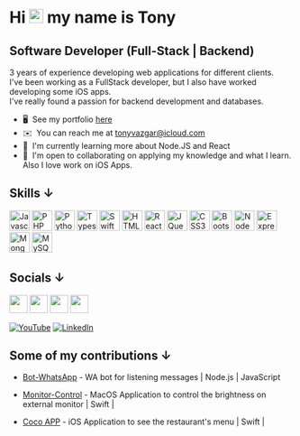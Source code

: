 Hi <img src="https://media.giphy.com/media/hvRJCLFzcasrR4ia7z/giphy.gif" width="25px"> my name is Tony
============================
<!--
**tonyvazgar/tonyvazgar** is a ✨ _special_ ✨ repository because its `README.md` (this file) appears on your GitHub profile.

Here are some ideas to get you started:

- 🔭 I’m currently working on ...
- 🌱 I’m currently learning ...
- 🤔 I’m looking for help with ...
- 💬 Ask me about ...
- 📫 How to reach me: ...
- 😄 Pronouns: ...
- ⚡ Fun fact: ...
-->



Software Developer (Full-Stack | Backend)
-----------------------------------------

3 years of experience developing web applications for different clients.<br>
I've been working as a FullStack developer, but I also have worked developing some iOS apps.<br>
I've really found a passion for backend development and databases.

*   🖥️  See my portfolio [here](http://tonyvazgar.com)
*   ✉️  You can reach me at [tonyvazgar@icloud.com](mailto:tonyvazgar@icloud.com)
*   🧠  I'm currently learning more about Node.JS and React
*   🤝  I'm open to collaborating on applying my knowledge and what I learn. Also I love work on iOS Apps.
<!-- *   ⚡  I love learning new ways to do things-->

## Skills ↓

<p align="left"> <a href="https://developer.mozilla.org/en-US/docs/Web/JavaScript" target="_blank" rel="noreferrer"><img src="https://raw.githubusercontent.com/danielcranney/readme-generator/main/public/icons/skills/javascript-colored.svg" width="36" height="36" alt="Javascript" /></a> <a href="https://www.php.net/" target="_blank" rel="noreferrer"><img src="https://raw.githubusercontent.com/danielcranney/readme-generator/main/public/icons/skills/php-colored.svg" width="36" height="36" alt="PHP" /></a> <a href="https://www.python.org/" target="_blank" rel="noreferrer"><img src="https://raw.githubusercontent.com/danielcranney/readme-generator/main/public/icons/skills/python-colored.svg" width="36" height="36" alt="Python" /></a> <a href="https://www.typescriptlang.org/" target="_blank" rel="noreferrer"><img src="https://raw.githubusercontent.com/danielcranney/readme-generator/main/public/icons/skills/typescript-colored.svg" width="36" height="36" alt="Typescript" /></a> <a href="https://developer.apple.com/swift/" target="_blank" rel="noreferrer"><img src="https://raw.githubusercontent.com/danielcranney/readme-generator/main/public/icons/skills/swift-colored.svg" width="36" height="36" alt="Swift" /></a> <a href="https://developer.mozilla.org/en-US/docs/Glossary/HTML5" target="_blank" rel="noreferrer"><img src="https://raw.githubusercontent.com/danielcranney/readme-generator/main/public/icons/skills/html5-colored.svg" width="36" height="36" alt="HTML5" /></a> <a href="https://reactjs.org/" target="_blank" rel="noreferrer"><img src="https://raw.githubusercontent.com/danielcranney/readme-generator/main/public/icons/skills/react-colored.svg" width="36" height="36" alt="React" /></a> <a href="https://jquery.com/" target="_blank" rel="noreferrer"><img src="https://raw.githubusercontent.com/danielcranney/readme-generator/main/public/icons/skills/jquery-colored.svg" width="36" height="36" alt="JQuery" /></a> <a href="https://www.w3.org/TR/CSS/#css" target="_blank" rel="noreferrer"><img src="https://raw.githubusercontent.com/danielcranney/readme-generator/main/public/icons/skills/css3-colored.svg" width="36" height="36" alt="CSS3" /></a> <a href="https://getbootstrap.com/" target="_blank" rel="noreferrer"><img src="https://raw.githubusercontent.com/danielcranney/readme-generator/main/public/icons/skills/bootstrap-colored.svg" width="36" height="36" alt="Bootstrap" /></a> <a href="https://nodejs.org/en/" target="_blank" rel="noreferrer"><img src="https://raw.githubusercontent.com/danielcranney/readme-generator/main/public/icons/skills/nodejs-colored.svg" width="36" height="36" alt="NodeJS" /></a> <a href="https://expressjs.com/" target="_blank" rel="noreferrer"><img src="https://raw.githubusercontent.com/danielcranney/readme-generator/main/public/icons/skills/express-colored-dark.svg" width="36" height="36" alt="Express" /></a> <a href="https://www.mongodb.com/" target="_blank" rel="noreferrer"><img src="https://raw.githubusercontent.com/danielcranney/readme-generator/main/public/icons/skills/mongodb-colored.svg" width="36" height="36" alt="MongoDB" /></a> <a href="https://www.mysql.com/" target="_blank" rel="noreferrer"><img src="https://raw.githubusercontent.com/danielcranney/readme-generator/main/public/icons/skills/mysql-colored.svg" width="36" height="36" alt="MySQL" /></a> </p>

## Socials ↓ 
<p align="left"> <a href="https://www.github.com/tonyvazgar" target="_blank" rel="noreferrer"><img src="https://raw.githubusercontent.com/danielcranney/readme-generator/main/public/icons/socials/github-dark.svg" width="32" height="32" /></a> <a href="http://www.instagram.com/tonyvazgar" target="_blank" rel="noreferrer"><img src="https://raw.githubusercontent.com/danielcranney/readme-generator/main/public/icons/socials/instagram.svg" width="32" height="32" /></a> <a href="https://www.linkedin.com/in/tonyvazgar" target="_blank" rel="noreferrer"><img src="https://raw.githubusercontent.com/danielcranney/readme-generator/main/public/icons/socials/linkedin.svg" width="32" height="32" /></a> <a href="https://www.youtube.com/c/tonyvazgar" target="_blank" rel="noreferrer"><img src="https://raw.githubusercontent.com/danielcranney/readme-generator/main/public/icons/socials/youtube.svg" width="32" height="32" /></a></p>

[![YouTube](https://img.shields.io/youtube/channel/subscribers/UCrrN1IVGi6grApE56IeQ0rA?label=YouTube&logo=YouTube&style=for-the-badge)](https://www.youtube.com/channel/UCrrN1IVGi6grApE56IeQ0rA?sub_confirmation=1)
[![LinkedIn](https://img.shields.io/badge/LinkedIn-Tony_Vazgar-0077B5?style=for-the-badge&logo=linkedin&logoColor=white&labelColor=101010)](https://www.linkedin.com/in/tonyvazgar)


## Some of my contributions ↓
<ul>
  <li>
    <p>
      <a href="https://github.com/leifermendez/bot-whatsapp">Bot-WhatsApp</a>
      - WA bot for listening messages | Node.js | JavaScript
    </p>
  </li>
  <li>
    <p>
      <a href="https://github.com/MonitorControl/MonitorControl">Monitor-Control</a>
      - MacOS Application to control the brightness on external monitor | Swift | 
    </p>
  </li>
  <li>
    <p>
      <a href="https://github.com/tonyvazgar/Coco-App">Coco APP</a>
      - iOS Application to see the restaurant's menu | Swift | 
    </p>
  </li>
</ul>


<!-- 
## Badges ↓
<a href="http://www.github.com/tonyvazgar"><img src="https://github-readme-stats.vercel.app/api?username=tonyvazgar&show_icons=true&hide=stars,&count_private=true&title_color=0891b2&text_color=ffffff&icon_color=0891b2&bg_color=1c1917&hide_border=true&show_icons=true" alt="tonyvazgar's GitHub stats" /></a>
<a href="http://www.github.com/tonyvazgar"><img src="https://github-readme-streak-stats.herokuapp.com/?user=tonyvazgar&stroke=ffffff&background=1c1917&ring=0891b2&fire=0891b2&currStreakNum=ffffff&currStreakLabel=0891b2&sideNums=ffffff&sideLabels=ffffff&dates=ffffff&hide_border=true" /></a>
<a href="http://www.github.com/tonyvazgar"><img src="https://activity-graph.herokuapp.com/graph?username=tonyvazgar&bg_color=1c1917&color=ffffff&line=0891b2&point=ffffff&area_color=1c1917&area=true&hide_border=true&custom_title=GitHub%20Commits%20Graph" alt="GitHub Commits Graph" /></a>
-->
